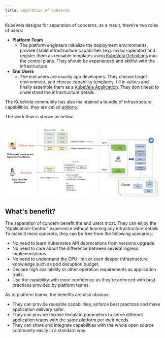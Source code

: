 ```yaml
---
title: Separation of Concerns
---
```


KubeVela designs for separation of concerns, as a result, there're two roles of users:

- **Platform Team**
  - The platform engineers initialize the deployment environments, provide stable infrastructure capabilities (e.g. mysql-operator) and register them as reusable templates using [KubeVela Definitions](./definition) into the control plane. They should be experienced and skillful with the infrastructure.
- **End Users**
  - The end users are usually app developers. They choose target environment, and choose capability templates, fill in values and finally assemble them as a [KubeVela Application](./core-concept). They don't need to understand the infrastructure details.

The KubeVela community has also maintained a bundle of infrastructure capabilities, they are called [addons](../reference/addons/overview).

The work flow is shown as below:

![alt](../resources/how-it-works.jpg)

## What's benefit?

The separation of concern benefit the end users most. They can enjoy the "Application-Centric" experience without learning any infrastructure details. To make it more concrete, they can be free from the following scenarios:

- No need to learn Kubernetes API deprecations from versions upgrade.
- No need to care about the difference between several ingress implementations.
- No need to understand the CPU limit or even deeper infrastructure knowledge such as pod disruption budget.
- Declare high availability or other operation requirements as application traits.
- Use the capability with more confidence as they're enforced with best practices provided by platform teams.


As to platform teams, the benefits are also obvious:

- They can provide reusable capabilities, enforce best practices and make application delivery safer.
- They can provide flexible template parameters to serve different application teams with the same platform per their needs.
- They can share and integrate capabilities with the whole open source community easily in a standard way.
